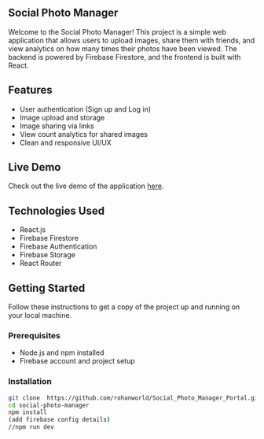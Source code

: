 ## Social Photo Manager

Welcome to the Social Photo Manager! This project is a simple web application that allows users to upload images, share them with friends, and view analytics on how many times their photos have been viewed. The backend is powered by Firebase Firestore, and the frontend is built with React.

## Features

- User authentication (Sign up and Log in)
- Image upload and storage
- Image sharing via links
- View count analytics for shared images
- Clean and responsive UI/UX

## Live Demo

Check out the live demo of the application [here](https://photoportal.netlify.app/).

## Technologies Used

- React.js
- Firebase Firestore
- Firebase Authentication
- Firebase Storage
- React Router

## Getting Started

Follow these instructions to get a copy of the project up and running on your local machine.

### Prerequisites

- Node.js and npm installed
- Firebase account and project setup

### Installation

   ```bash
   git clone  https://github.com/rohanworld/Social_Photo_Manager_Portal.git
   cd social-photo-manager
   npm install
   (add firebase config details)
   //npm run dev
  ```

